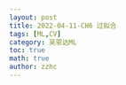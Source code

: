 ```yaml
---
layout: post
title: 2022-04-11-CH6 过拟合 
tags: [ML,CV]
category: 吴恩达ML
toc: true
math: true
author: zzhc
---
```



